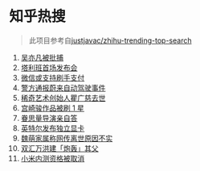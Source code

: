 # 知乎热搜

> 此项目参考自[justjavac/zhihu-trending-top-search](https://github.com/justjavac/zhihu-trending-top-search/blob/main/utils.ts)

<!-- BEGIN -->
  <!-- 最后更新时间:Wed Aug 18 2021 11:08:33 GMT+0000 (Coordinated Universal Time) -->
  1. [吴亦凡被批捕](https://www.zhihu.com/search?q=吴亦凡)
1. [塔利班首场发布会](https://www.zhihu.com/search?q=塔利班)
1. [微信或支持刷手支付](https://www.zhihu.com/search?q=刷手支付)
1. [警方通报蔚来自动驾驶事件](https://www.zhihu.com/search?q=蔚来)
1. [稀奇艺术创始人瞿广慈去世](https://www.zhihu.com/search?q=瞿广慈)
1. [宫崎骏作品被刷 1 星](https://www.zhihu.com/search?q=宫崎骏)
1. [眷思量导演亲自答](https://www.zhihu.com/search?q=眷思量)
1. [英特尔发布独立显卡](https://www.zhihu.com/search?q=英特尔锐炫)
1. [魏萌家属称网传离世原因不实](https://www.zhihu.com/search?q=魏萌)
1. [双汇万洪建「炮轰」其父](https://www.zhihu.com/search?q=双汇)
1. [小米内测资格被取消](https://www.zhihu.com/search?q=MIUI内测)
  <!-- END -->